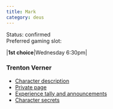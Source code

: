 ```yaml
---
title: Mark
category: deus
---
```

Status: confirmed
<br>Preferred gaming slot:

|__1st choice__|Wednesday 6:30pm|

### Trenton Verner

* [Character description](char-public-mark)
* [Private page](char-private-mark)
* [Experience tally and announcements](announce-mark)
* [Character secrets](char-secrets-mark)

